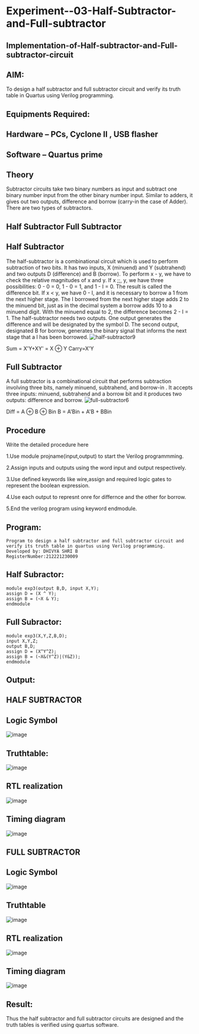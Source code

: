 # Experiment--03-Half-Subtractor-and-Full-subtractor
## Implementation-of-Half-subtractor-and-Full-subtractor-circuit
## AIM:
To design a half subtractor and full subtractor circuit and verify its truth table in Quartus using Verilog programming.

## Equipments Required:
## Hardware – PCs, Cyclone II , USB flasher
## Software – Quartus prime
## Theory
Subtractor circuits take two binary numbers as input and subtract one binary number input from the other binary number input. Similar to adders, it gives out two outputs, difference and borrow (carry-in the case of Adder). There are two types of subtractors.

## Half Subtractor Full Subtractor
## Half Subtractor
The half-subtractor is a combinational circuit which is used to perform subtraction of two bits. It has two inputs, X (minuend) and Y (subtrahend) and two outputs D (difference) and B (borrow). To perform x - y, we have to check the relative magnitudes of x and y. If x ;;, y, we have three possibilities: 0 - 0 = 0, 1 - 0 = 1, and 1 - I = 0. The result is called the difference bit. If x < y, we have 0 - I, and it is necessary to borrow a 1 from the next higher stage. The I borrowed from the next higher stage adds 2 to the minuend bit, just as in the decimal system a borrow adds 10 to a minuend digit. With the minuend equal to 2, the difference becomes 2 - I = 1. The half-subtractor needs two outputs. One output generates the difference and will be designated by the symbol D. The second output, designated B for borrow, generates the binary signal that informs the next stage that a I has been borrowed.
![half-subtractor9](https://user-images.githubusercontent.com/36288975/166112538-58c3bc7c-ee5d-4e6a-ac8d-8e8328efe27a.png)


Sum = X'Y+XY' = X ⊕ Y
Carry=X'Y

## Full Subtractor
A full subtractor is a combinational circuit that performs subtraction involving three bits, namely minuend, subtrahend, and borrow-in . It accepts three inputs: minuend, subtrahend and a borrow bit and it produces two outputs: difference and borrow. 
![full-subtractor6](https://user-images.githubusercontent.com/36288975/166112541-24c68359-3de8-4674-ae22-8272ffc385ed.png)


Diff = A ⊕ B ⊕ Bin B = A'Bin + A'B + BBin

## Procedure
Write the detailed procedure here 

1.Use module projname(input,output) to start the Verilog programmming.

2.Assign inputs and outputs using the word input and output respectively.

3.Use defined keywords like wire,assign and required logic gates to represent the boolean expression.

4.Use each output to represnt onre for differnce and the other for borrow.

5.End the verilog program using keyword endmodule.

## Program:
~~~
Program to design a half subtractor and full subtractor circuit and verify its truth table in quartus using Verilog programming.
Developed by: DHIVYA SHRI B
RegisterNumber:212221230009
~~~
## Half Subractor:
~~~
module exp3(output B,D, input X,Y);
assign D = (X ^ Y);
assign B = (~X & Y);
endmodule
~~~
## Full Subractor:
~~~
module exp3(X,Y,Z,B,D);
input X,Y,Z;
output B,D;
assign D = (X^Y^Z);
assign B = (~X&(Y^Z)|(Y&Z));
endmodule
~~~
## Output:
## HALF SUBTRACTOR
## Logic Symbol
![image](https://user-images.githubusercontent.com/94505585/196101794-4b002880-9d7f-4fd8-bb29-e65e9888bef8.png)

## Truthtable:
![image](https://user-images.githubusercontent.com/94505585/196101843-dc46f029-f2f0-4d2b-9b3c-bbf2f044816c.png)

## RTL realization
![image](https://user-images.githubusercontent.com/94505585/196101891-2926ea9d-355c-4195-b337-37c4765f38ad.png)

## Timing diagram
![image](https://user-images.githubusercontent.com/94505585/196101933-21fca040-3afe-4eb7-b1d5-6ed020bc254b.png)

## FULL SUBTRACTOR
## Logic Symbol
![image](https://user-images.githubusercontent.com/94505585/196101984-e6347ec9-0c4c-44f3-8c9c-b25317c9fdda.png)

## Truthtable
![image](https://user-images.githubusercontent.com/94505585/196102022-852206b9-23e3-4a08-99d1-15864baf8aac.png)

## RTL realization
![image](https://user-images.githubusercontent.com/94505585/196102052-02f41163-1805-4447-bd17-d9d409d4699a.png)

## Timing diagram
![image](https://user-images.githubusercontent.com/94505585/196102089-b3a8f886-b638-482f-9787-2dd459a6907c.png)

## Result:
Thus the half subtractor and full subtractor circuits are designed and the truth tables is verified using quartus software.
